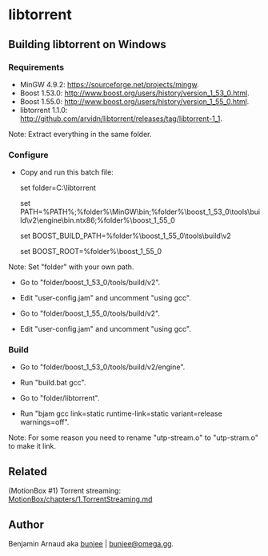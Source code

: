 # libtorrent

## Building libtorrent on Windows

### Requirements

- MinGW 4.9.2: https://sourceforge.net/projects/mingw.
- Boost 1.53.0: http://www.boost.org/users/history/version_1_53_0.html.
- Boost 1.55.0: http://www.boost.org/users/history/version_1_55_0.html.
- libtorrent 1.1.0: http://github.com/arvidn/libtorrent/releases/tag/libtorrent-1_1.

Note: Extract everything in the same folder.


### Configure

- Copy and run this batch file:

    set folder=C:\libtorrent

    set PATH=%PATH%;%folder%\MinGW\bin;%folder%\boost_1_53_0\tools\build\v2\engine\bin.ntx86;%folder%\boost_1_55_0

    set BOOST_BUILD_PATH=%folder%\boost_1_55_0\tools\build\v2

    set BOOST_ROOT=%folder%\boost_1_55_0

Note: Set "folder" with your own path.

- Go to "folder/boost_1_53_0/tools/build/v2".
- Edit "user-config.jam" and uncomment "using gcc".

- Go to "folder/boost_1_55_0/tools/build/v2".
- Edit "user-config.jam" and uncomment "using gcc".


### Build

- Go to "folder/boost_1_53_0/tools/build/v2/engine".
- Run "build.bat gcc".

- Go to "folder/libtorrent".
- Run "bjam gcc link=static runtime-link=static variant=release warnings=off".

Note: For some reason you need to rename "utp-stream.o" to "utp-stram.o" to make it link.


## Related

(MotionBox #1) Torrent streaming: [MotionBox/chapters/1.TorrentStreaming.md](../MotionBox/chapters/1.TorrentStreaming.md)


## Author

Benjamin Arnaud aka [bunjee](http://bunjee.me) | <bunjee@omega.gg>.
